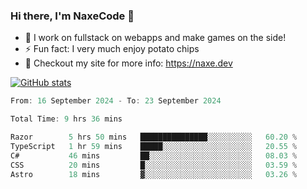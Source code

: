 ### Hi there, I'm NaxeCode 👋
- 🔭 I work on fullstack on webapps and make games on the side!
- ⚡ Fun fact: I very much enjoy potato chips
- 🔋 Checkout my site for more info: https://naxe.dev

[![GitHub stats](https://github-readme-stats.vercel.app/api?username=naxecode&theme=onedark)](https://naxe.dev)

<!--START_SECTION:waka-->

```csharp
From: 16 September 2024 - To: 23 September 2024

Total Time: 9 hrs 36 mins

Razor        5 hrs 50 mins   ███████████████░░░░░░░░░░   60.20 %
TypeScript   1 hr 59 mins    █████░░░░░░░░░░░░░░░░░░░░   20.55 %
C#           46 mins         ██░░░░░░░░░░░░░░░░░░░░░░░   08.03 %
CSS          20 mins         █░░░░░░░░░░░░░░░░░░░░░░░░   03.59 %
Astro        18 mins         ▓░░░░░░░░░░░░░░░░░░░░░░░░   03.26 %
```

<!--END_SECTION:waka-->



<!--
**NaxeCode/NaxeCode** is a ✨ _special_ ✨ repository because its `README.md` (this file) appears on your GitHub profile.

Here are some ideas to get you started:

- 🔭 I’m currently working on Web apps for indie games!
- 🌱 I’m currently mastering C#
- 👯 I’m looking to collaborate on ...
- 🤔 I’m looking for help with ...
- 💬 Ask me about ...
- 📫 How to reach me: ...
- 😄 Pronouns: ...
- ⚡ Fun fact: I love chips
-->
